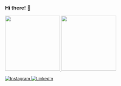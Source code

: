 ### Hi there! 👋

<p align="left">
<a href="https://github.com/codex191">
  <img height="180em" src="https://github-readme-stats-eight-theta.vercel.app/api?username=codex191&show_icons=true&theme=algolia&include_all_commits=true&count_private=true"/>
  <img height="180em" src="https://github-readme-stats-eight-theta.vercel.app/api/top-langs/?username=codex191&layout=compact&langs_count=8&theme=algolia"/>
</a>
</p>
<p>
   <a href="https://www.instagram.com/brian.agustian191/" target="_blank">
    <img alt="Instagram" src="https://img.shields.io/badge/instagram-%23E4405F.svg?&style=for-the-badge&logo=instagram&logoColor=white" />
  </a> 
  <a href="https://www.linkedin.com/in/brian-agustian191/" target="_blank">
    <img alt="LinkedIn" src="https://img.shields.io/badge/linkedin-%230077B5.svg?&style=for-the-badge&logo=linkedin&logoColor=white" />
  </a> 
</p>
